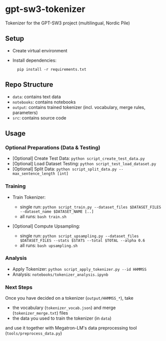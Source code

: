 # gpt-sw3-tokenizer

Tokenizer for the GPT-SW3 project (multilingual, Nordic Pile)

## Setup

- Create virtual environment

- Install dependencies:

        pip install -r requirements.txt

## Repo Structure

- `data`: contains text data
- `notebooks`: contains notebooks
- `output`: contains trained tokenizer (incl. vocabulary, merge rules, parameters)
- `src`: contains source code

## Usage

### Optional Preparations (Data & Testing)

- [Optional] Create Test Data: `python script_create_test_data.py`
- [Optional] Load Dataset Testing: `python script_test_load_dataset.py`
- [Optional] Split Data: `python script_split_data.py --max_sentence_length [int]`

### Training

- Train Tokenizer: 
  - single run: `python script_train.py --dataset_files $DATASET_FILES --dataset_name $DATASET_NAME [..]`
  - all runs: `bash train.sh`

- [Optional] Compute Upsampling:
  - single run: `python script_upsampling.py --dataset_files $DATASET_FILES --stats $STATS --total $TOTAL --alpha 0.6`
  - all runs: `bash upsampling.sh`

### Analysis

- Apply Tokenizer: `python script_apply_tokenizer.py --id HHMMSS`
- Analysis: `notebooks/tokenizer_analysis.ipynb`

### Next Steps

Once you have decided on a tokenizer (`output/HHMMSS_*`), take
- the vocabulary (`tokenizer_vocab.json`) and merge (`tokenizer_merge.txt`) files
- the data you used to train the tokenizer (in `data`)

and use it together with Megatron-LM's data preprocessing tool (`tools/preprocess_data.py`)
